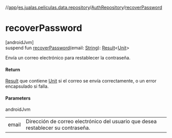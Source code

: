 //[app](../../../index.md)/[es.jualas.peliculas.data.repository](../index.md)/[AuthRepository](index.md)/[recoverPassword](recover-password.md)

# recoverPassword

[androidJvm]\
suspend fun [recoverPassword](recover-password.md)(email: [String](https://kotlinlang.org/api/latest/jvm/stdlib/kotlin-stdlib/kotlin/-string/index.html)): [Result](https://kotlinlang.org/api/latest/jvm/stdlib/kotlin-stdlib/kotlin/-result/index.html)&lt;[Unit](https://kotlinlang.org/api/latest/jvm/stdlib/kotlin-stdlib/kotlin/-unit/index.html)&gt;

Envía un correo electrónico para restablecer la contraseña.

#### Return

[Result](https://kotlinlang.org/api/latest/jvm/stdlib/kotlin-stdlib/kotlin/-result/index.html) que contiene [Unit](https://kotlinlang.org/api/latest/jvm/stdlib/kotlin-stdlib/kotlin/-unit/index.html) si el correo se envía correctamente,     o un error encapsulado si falla.

#### Parameters

androidJvm

| | |
|---|---|
| email | Dirección de correo electrónico del usuario que desea restablecer su contraseña. |
